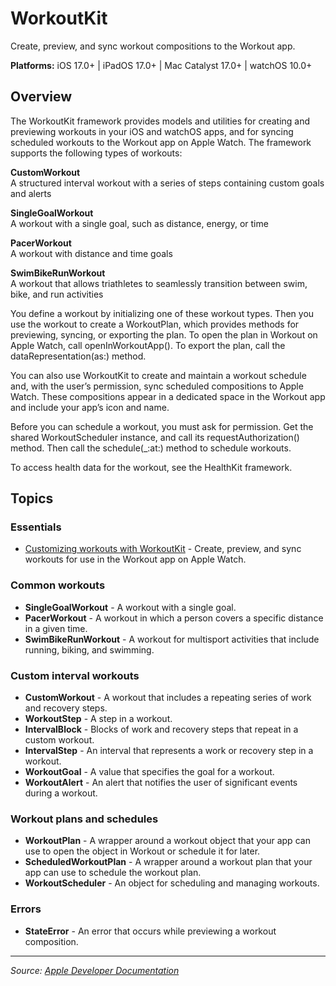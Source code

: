 # WorkoutKit

Create, preview, and sync workout compositions to the Workout app.

**Platforms:** iOS 17.0+ | iPadOS 17.0+ | Mac Catalyst 17.0+ | watchOS 10.0+

## Overview
The WorkoutKit framework provides models and utilities for creating and previewing workouts in your iOS and watchOS apps, and for syncing scheduled workouts to the Workout app on Apple Watch. The framework supports the following types of workouts:

**CustomWorkout**  
A structured interval workout with a series of steps containing custom goals and alerts

**SingleGoalWorkout**  
A workout with a single goal, such as distance, energy, or time

**PacerWorkout**  
A workout with distance and time goals

**SwimBikeRunWorkout**  
A workout that allows triathletes to seamlessly transition between swim, bike, and run activities

You define a workout by initializing one of these workout types. Then you use the workout to create a WorkoutPlan, which provides methods for previewing, syncing, or exporting the plan. To open the plan in Workout on Apple Watch, call openInWorkoutApp(). To export the plan, call the dataRepresentation(as:) method.

You can also use WorkoutKit to create and maintain a workout schedule and, with the user’s permission, sync scheduled compositions to Apple Watch. These compositions appear in a dedicated space in the Workout app and include your app’s icon and name.

Before you can schedule a workout, you must ask for permission. Get the shared WorkoutScheduler instance, and call its requestAuthorization() method. Then call the schedule(_:at:) method to schedule workouts.

To access health data for the workout, see the HealthKit framework.

## Topics

### Essentials
- [Customizing workouts with WorkoutKit](https://developer.apple.com/documentation/workoutkit/customizing_workouts_with_workoutkit) - Create, preview, and sync workouts for use in the Workout app on Apple Watch.

### Common workouts
- **SingleGoalWorkout** - A workout with a single goal.
- **PacerWorkout** - A workout in which a person covers a specific distance in a given time.
- **SwimBikeRunWorkout** - A workout for multisport activities that include running, biking, and swimming.

### Custom interval workouts
- **CustomWorkout** - A workout that includes a repeating series of work and recovery steps.
- **WorkoutStep** - A step in a workout.
- **IntervalBlock** - Blocks of work and recovery steps that repeat in a custom workout.
- **IntervalStep** - An interval that represents a work or recovery step in a workout.
- **WorkoutGoal** - A value that specifies the goal for a workout.
- **WorkoutAlert** - An alert that notifies the user of significant events during a workout.

### Workout plans and schedules
- **WorkoutPlan** - A wrapper around a workout object that your app can use to open the object in Workout or schedule it for later.
- **ScheduledWorkoutPlan** - A wrapper around a workout plan that your app can use to schedule the workout plan.
- **WorkoutScheduler** - An object for scheduling and managing workouts.

### Errors
- **StateError** - An error that occurs while previewing a workout composition.

---

*Source: [Apple Developer Documentation](https://developer.apple.com/documentation/WorkoutKit)*
